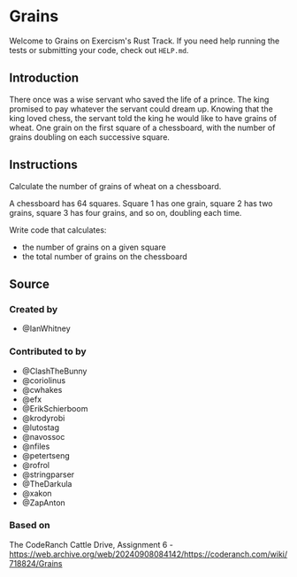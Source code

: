 # Grains

Welcome to Grains on Exercism's Rust Track.
If you need help running the tests or submitting your code, check out `HELP.md`.

## Introduction

There once was a wise servant who saved the life of a prince.
The king promised to pay whatever the servant could dream up.
Knowing that the king loved chess, the servant told the king he would like to have grains of wheat.
One grain on the first square of a chessboard, with the number of grains doubling on each successive square.

## Instructions

Calculate the number of grains of wheat on a chessboard.

A chessboard has 64 squares.
Square 1 has one grain, square 2 has two grains, square 3 has four grains, and so on, doubling each time.

Write code that calculates:

- the number of grains on a given square
- the total number of grains on the chessboard

## Source

### Created by

- @IanWhitney

### Contributed to by

- @ClashTheBunny
- @coriolinus
- @cwhakes
- @efx
- @ErikSchierboom
- @krodyrobi
- @lutostag
- @navossoc
- @nfiles
- @petertseng
- @rofrol
- @stringparser
- @TheDarkula
- @xakon
- @ZapAnton

### Based on

The CodeRanch Cattle Drive, Assignment 6 - <https://web.archive.org/web/20240908084142/https://coderanch.com/wiki/718824/Grains>

